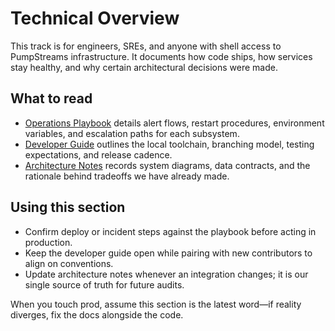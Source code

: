 # Technical Overview

This track is for engineers, SREs, and anyone with shell access to PumpStreams infrastructure. It documents how code ships, how services stay healthy, and why certain architectural decisions were made.

## What to read

- [Operations Playbook](operations.md) details alert flows, restart procedures, environment variables, and escalation paths for each subsystem.
- [Developer Guide](developer.md) outlines the local toolchain, branching model, testing expectations, and release cadence.
- [Architecture Notes](architecture.md) records system diagrams, data contracts, and the rationale behind tradeoffs we have already made.

## Using this section

- Confirm deploy or incident steps against the playbook before acting in production.
- Keep the developer guide open while pairing with new contributors to align on conventions.
- Update architecture notes whenever an integration changes; it is our single source of truth for future audits.

When you touch prod, assume this section is the latest word—if reality diverges, fix the docs alongside the code.
